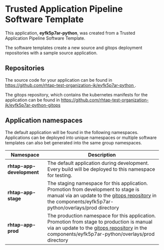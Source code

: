 # Trusted Application Pipeline Software Template

This application, **eyfk5p7ar-python**, was created from a Trusted Application Pipeline Software Template.

The software templates create a new source and gitops deployment repositories with a sample source application. 

## Repositories

The source code for your application can be found in [https://github.com/rhtap-test-organization-jk/eyfk5p7ar-python ](https://github.com/rhtap-test-organization-jk/eyfk5p7ar-python ).
 
The gitops repository, which contains the kubernetes manifests for the application can be found in 
[https://github.com/rhtap-test-organization-jk/eyfk5p7ar-python-gitops ](https://github.com/rhtap-test-organization-jk/eyfk5p7ar-python-gitops ) 

## Application namespaces 

The default application will be found in the following namespaces. Applications can be deployed into unique namespaces or multiple software templates can also bet generated into the same group namespaces.  

|  Namespace   |  Description   |  
| -------- | -------- |   
| **rhtap-app-development** | The default application during development. Every build will be deployed to this namespace for testing. | 
| **rhtap-app-stage** | The staging namespace for this application. Promotion from development to stage is manual via an update to the [gitops repository](https://github.com/rhtap-test-organization-jk/eyfk5p7ar-python-gitops ) in the components/eyfk5p7ar-python/overlays/prod directory |  
| **rhtap-app-prod** | The production namespace for this application. Promotion from stage to production is manual via an update to the [gitops repository](https://github.com/rhtap-test-organization-jk/eyfk5p7ar-python-gitops ) in the components/eyfk5p7ar-python/overlays/prod directory | 